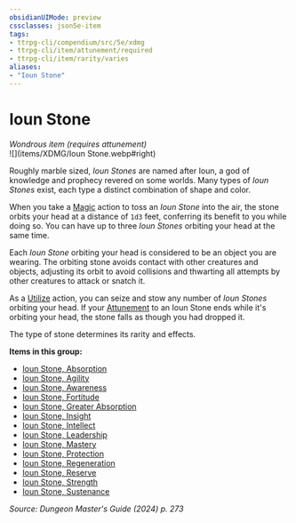 ```yaml
---
obsidianUIMode: preview
cssclasses: json5e-item
tags:
- ttrpg-cli/compendium/src/5e/xdmg
- ttrpg-cli/item/attunement/required
- ttrpg-cli/item/rarity/varies
aliases: 
- "Ioun Stone"
---
```

# Ioun Stone
*Wondrous item (requires attunement)*  
![](items/XDMG/Ioun Stone.webp#right)  


Roughly marble sized, *Ioun Stones* are named after Ioun, a god of knowledge and prophecy revered on some worlds. Many types of *Ioun Stones* exist, each type a distinct combination of shape and color.

When you take a [Magic](actions.md#Magic) action to toss an *Ioun Stone* into the air, the stone orbits your head at a distance of `1d3` feet, conferring its benefit to you while doing so. You can have up to three *Ioun Stones* orbiting your head at the same time.

Each *Ioun Stone* orbiting your head is considered to be an object you are wearing. The orbiting stone avoids contact with other creatures and objects, adjusting its orbit to avoid collisions and thwarting all attempts by other creatures to attack or snatch it.

As a [Utilize](actions.md#Utilize) action, you can seize and stow any number of *Ioun Stones* orbiting your head. If your [Attunement](attunement-xphb.md) to an Ioun Stone ends while it's orbiting your head, the stone falls as though you had dropped it.

The type of stone determines its rarity and effects.

**Items in this group:**

- [Ioun Stone, Absorption](ioun-stone-absorption-xdmg.md)
- [Ioun Stone, Agility](ioun-stone-agility-xdmg.md)
- [Ioun Stone, Awareness](ioun-stone-awareness-xdmg.md)
- [Ioun Stone, Fortitude](ioun-stone-fortitude-xdmg.md)
- [Ioun Stone, Greater Absorption](ioun-stone-greater-absorption-xdmg.md)
- [Ioun Stone, Insight](ioun-stone-insight-xdmg.md)
- [Ioun Stone, Intellect](ioun-stone-intellect-xdmg.md)
- [Ioun Stone, Leadership](ioun-stone-leadership-xdmg.md)
- [Ioun Stone, Mastery](ioun-stone-mastery-xdmg.md)
- [Ioun Stone, Protection](ioun-stone-protection-xdmg.md)
- [Ioun Stone, Regeneration](ioun-stone-regeneration-xdmg.md)
- [Ioun Stone, Reserve](ioun-stone-reserve-xdmg.md)
- [Ioun Stone, Strength](ioun-stone-strength-xdmg.md)
- [Ioun Stone, Sustenance](ioun-stone-sustenance-xdmg.md)

*Source: Dungeon Master's Guide (2024) p. 273*